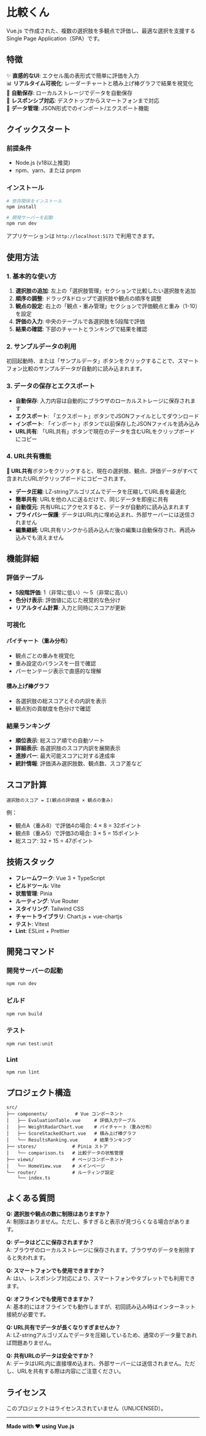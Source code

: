 # 比較くん

Vue.js で作成された、複数の選択肢を多観点で評価し、最適な選択を支援するSingle Page Application（SPA）です。

## 特徴

✨ **直感的なUI**: エクセル風の表形式で簡単に評価を入力  
📊 **リアルタイム可視化**: レーダーチャートと積み上げ棒グラフで結果を視覚化  
💾 **自動保存**: ローカルストレージでデータを自動保存  
📱 **レスポンシブ対応**: デスクトップからスマートフォンまで対応  
🔄 **データ管理**: JSON形式でのインポート/エクスポート機能

## クイックスタート

### 前提条件

- Node.js (v18以上推奨)
- npm、yarn、または pnpm

### インストール

```bash
# 依存関係をインストール
npm install

# 開発サーバーを起動
npm run dev
```

アプリケーションは `http://localhost:5173` で利用できます。

## 使用方法

### 1. 基本的な使い方

1. **選択肢の追加**: 左上の「選択肢管理」セクションで比較したい選択肢を追加
2. **順序の調整**: ドラッグ&ドロップで選択肢や観点の順序を調整
3. **観点の設定**: 右上の「観点・重み管理」セクションで評価観点と重み（1-10）を設定
4. **評価の入力**: 中央のテーブルで各選択肢を5段階で評価
5. **結果の確認**: 下部のチャートとランキングで結果を確認

### 2. サンプルデータの利用

初回起動時、または「サンプルデータ」ボタンをクリックすることで、スマートフォン比較のサンプルデータが自動的に読み込まれます。

### 3. データの保存とエクスポート

- **自動保存**: 入力内容は自動的にブラウザのローカルストレージに保存されます
- **エクスポート**: 「エクスポート」ボタンでJSONファイルとしてダウンロード
- **インポート**: 「インポート」ボタンで以前保存したJSONファイルを読み込み
- **URL共有**: 「URL共有」ボタンで現在のデータを含むURLをクリップボードにコピー

### 4. URL共有機能

**🔗 URL共有**ボタンをクリックすると、現在の選択肢、観点、評価データがすべて含まれたURLがクリップボードにコピーされます。

- **データ圧縮**: LZ-stringアルゴリズムでデータを圧縮してURL長を最適化
- **簡単共有**: URLを他の人に送るだけで、同じデータを即座に共有
- **自動復元**: 共有URLにアクセスすると、データが自動的に読み込まれます
- **プライバシー保護**: データはURL内に埋め込まれ、外部サーバーには送信されません
- **編集継続**: URL共有リンクから読み込んだ後の編集は自動保存され、再読み込みでも消えません

## 機能詳細

### 評価テーブル

- **5段階評価**: 1（非常に低い）〜 5（非常に高い）
- **色分け表示**: 評価値に応じた視覚的な色分け
- **リアルタイム計算**: 入力と同時にスコアが更新

### 可視化

#### パイチャート（重み分布）

- 観点ごとの重みを視覚化
- 重み設定のバランスを一目で確認
- パーセンテージ表示で直感的な理解

#### 積み上げ棒グラフ

- 各選択肢の総スコアとその内訳を表示
- 観点別の貢献度を色分けで確認

### 結果ランキング

- **順位表示**: 総スコア順での自動ソート
- **詳細表示**: 各選択肢のスコア内訳を展開表示
- **進捗バー**: 最大可能スコアに対する達成率
- **統計情報**: 評価済み選択肢数、観点数、スコア差など

## スコア計算

```
選択肢のスコア = Σ(観点の評価値 × 観点の重み)
```

例：

- 観点A（重み8）で評価4の場合: 4 × 8 = 32ポイント
- 観点B（重み5）で評価3の場合: 3 × 5 = 15ポイント
- 総スコア: 32 + 15 = 47ポイント

## 技術スタック

- **フレームワーク**: Vue 3 + TypeScript
- **ビルドツール**: Vite
- **状態管理**: Pinia
- **ルーティング**: Vue Router
- **スタイリング**: Tailwind CSS
- **チャートライブラリ**: Chart.js + vue-chartjs
- **テスト**: Vitest
- **Lint**: ESLint + Prettier

## 開発コマンド

### 開発サーバーの起動

```bash
npm run dev
```

### ビルド

```bash
npm run build
```

### テスト

```bash
npm run test:unit
```

### Lint

```bash
npm run lint
```

## プロジェクト構造

```
src/
├── components/          # Vue コンポーネント
│   ├── EvaluationTable.vue     # 評価入力テーブル
│   ├── WeightRadarChart.vue    # パイチャート（重み分布）
│   ├── ScoreStackedChart.vue   # 積み上げ棒グラフ
│   └── ResultsRanking.vue      # 結果ランキング
├── stores/             # Pinia ストア
│   └── comparison.ts   # 比較データの状態管理
├── views/              # ページコンポーネント
│   └── HomeView.vue    # メインページ
└── router/             # ルーティング設定
    └── index.ts
```

## よくある質問

**Q: 選択肢や観点の数に制限はありますか？**  
A: 制限はありません。ただし、多すぎると表示が見づらくなる場合があります。

**Q: データはどこに保存されますか？**  
A: ブラウザのローカルストレージに保存されます。ブラウザのデータを削除すると失われます。

**Q: スマートフォンでも使用できますか？**  
A: はい、レスポンシブ対応により、スマートフォンやタブレットでも利用できます。

**Q: オフラインでも使用できますか？**  
A: 基本的にはオフラインでも動作しますが、初回読み込み時はインターネット接続が必要です。

**Q: URL共有でデータが長くなりすぎませんか？**  
A: LZ-stringアルゴリズムでデータを圧縮しているため、通常のデータ量であれば問題ありません。

**Q: 共有URLのデータは安全ですか？**  
A: データはURL内に直接埋め込まれ、外部サーバーには送信されません。ただし、URLを共有する際は内容にご注意ください。

## ライセンス

このプロジェクトはライセンスされていません（UNLICENSED）。

---

**Made with ❤️ using Vue.js**
